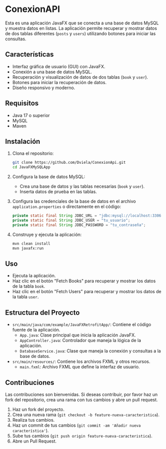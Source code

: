 # ConexionAPI

Esta es una aplicación JavaFX que se conecta a una base de datos MySQL y muestra datos en listas. La aplicación permite recuperar y mostrar datos de dos tablas diferentes (`posts` y `users`) utilizando botones para iniciar las consultas.

## Características

- Interfaz gráfica de usuario (GUI) con JavaFX.
- Conexión a una base de datos MySQL.
- Recuperación y visualización de datos de dos tablas (`book` y `user`).
- Botones para iniciar la recuperación de datos.
- Diseño responsivo y moderno.

## Requisitos

- Java 17 o superior
- MySQL
- Maven

## Instalación

1. Clona el repositorio:

    ```bash
    git clone https://github.com/Dviela/ConexionApi.git
    cd JavaFXMySQLApp
    ```

2. Configura la base de datos MySQL:
    - Crea una base de datos y las tablas necesarias (`book` y `user`).
    - Inserta datos de prueba en las tablas.

3. Configura las credenciales de la base de datos en el archivo `application.properties` o directamente en el código:

    ```java
    private static final String JDBC_URL = "jdbc:mysql://localhost:3306/tu_base_de_datos";
    private static final String JDBC_USER = "tu_usuario";
    private static final String JDBC_PASSWORD = "tu_contraseña";
    ```

4. Construye y ejecuta la aplicación:

    ```bash
    mvn clean install
    mvn javafx:run
    ```

## Uso

- Ejecuta la aplicación.
- Haz clic en el botón "Fetch Books" para recuperar y mostrar los datos de la tabla `book`.
- Haz clic en el botón "Fetch Users" para recuperar y mostrar los datos de la tabla `user`.

## Estructura del Proyecto

- `src/main/java/com/example/JavaFXRetrofitApp/`: Contiene el código fuente de la aplicación.
  - `App.java`: Clase principal que inicia la aplicación JavaFX.
  - `AppController.java`: Controlador que maneja la lógica de la aplicación.
  - `DatabaseService.java`: Clase que maneja la conexión y consultas a la base de datos.
- `src/main/resources/`: Contiene los archivos FXML y otros recursos.
  - `main.fxml`: Archivo FXML que define la interfaz de usuario.

## Contribuciones

Las contribuciones son bienvenidas. Si deseas contribuir, por favor haz un fork del repositorio, crea una rama con tus cambios y abre un pull request.

1. Haz un fork del proyecto.
2. Crea una nueva rama (`git checkout -b feature-nueva-caracteristica`).
3. Realiza tus cambios.
4. Haz un commit de tus cambios (`git commit -am 'Añadir nueva característica'`).
5. Sube tus cambios (`git push origin feature-nueva-caracteristica`).
6. Abre un Pull Request.
